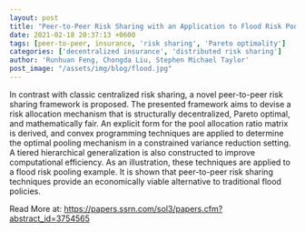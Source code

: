```yaml
---
layout: post
title: "Peer-to-Peer Risk Sharing with an Application to Flood Risk Pooling"
date: 2021-02-18 20:37:13 +0600
tags: [peer-to-peer, insurance, 'risk sharing', 'Pareto optimality']
categories: ['decentralized insurance', 'distributed risk sharing']
author: 'Runhuan Feng, Chongda Liu, Stephen Michael Taylor'
post_image: "/assets/img/blog/flood.jpg"
---
```


In contrast with classic centralized risk sharing, a novel peer-to-peer risk sharing framework is proposed. The presented framework aims to devise a risk allocation mechanism that is structurally decentralized, Pareto optimal, and mathematically fair. An explicit form for the pool allocation ratio matrix is derived, and convex programming techniques are applied to determine the optimal pooling mechanism in a constrained variance reduction setting. A tiered hierarchical generalization is also constructed to improve computational efficiency. As an illustration, these techniques are applied to a flood risk pooling example. It is shown that peer-to-peer risk sharing techniques provide an economically viable alternative to traditional flood policies.

Read More at: <a href = "https://papers.ssrn.com/sol3/papers.cfm?abstract_id=3754565" target = "_blank">https://papers.ssrn.com/sol3/papers.cfm?abstract_id=3754565</a>